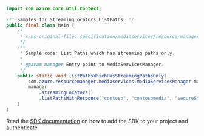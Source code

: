 ```java
import com.azure.core.util.Context;

/** Samples for StreamingLocators ListPaths. */
public final class Main {
    /*
     * x-ms-original-file: specification/mediaservices/resource-manager/Microsoft.Media/stable/2021-11-01/examples/streaming-locators-list-paths-streaming-only.json
     */
    /**
     * Sample code: List Paths which has streaming paths only.
     *
     * @param manager Entry point to MediaServicesManager.
     */
    public static void listPathsWhichHasStreamingPathsOnly(
        com.azure.resourcemanager.mediaservices.MediaServicesManager manager) {
        manager
            .streamingLocators()
            .listPathsWithResponse("contoso", "contosomedia", "secureStreamingLocator", Context.NONE);
    }
}
```

Read the [SDK documentation](https://github.com/Azure/azure-sdk-for-java/blob/azure-resourcemanager-mediaservices_2.0.0/sdk/mediaservices/azure-resourcemanager-mediaservices/README.md) on how to add the SDK to your project and authenticate.
